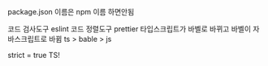 package.json 
이름은 npm 이름 하면안됨

코드 검사도구 eslint
코드 정렬도구 prettier
타입스크립트가 바벨로 바뀌고 바벨이 자바스크립트로 바뀜
ts > bable > js

strict = true  TS!
